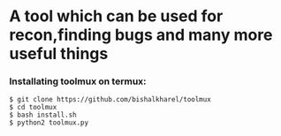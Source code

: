 # A tool which can be used for recon,finding bugs and many more useful things 

### Installating toolmux on termux:
```
$ git clone https://github.com/bishalkharel/toolmux
$ cd toolmux
$ bash install.sh
$ python2 toolmux.py
```


      
                                                                    
              
